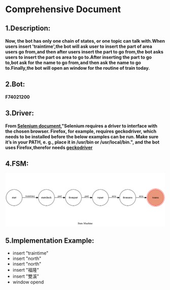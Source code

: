 Comprehensive Document
======================
##	1.Description:
####	Now, the bot has only one chain of states, or one topic can talk with.When users insert 'traintime',the bot will ask user to insert the part of area users go from,and then after users insert the part to go from,the bot asks users to insert the part os area to go to.After inserting the part to go to,bot ask for the name to go from,and then ask the name to go to.Finally,the bot will open an window for the routine of train today.

##	2.Bot:
####	F74021200

##	3.Driver:
####	From [Selenium document](http://selenium-python.readthedocs.io/installation.html),"Selenium requires a driver to interface with the chosen browser. Firefox, for example, requires geckodriver, which needs to be installed before the below examples can be run. Make sure it’s in your PATH, e. g., place it in /usr/bin or /usr/local/bin.", and the bot uses Firefox,therefor needs [geckodriver](https://github.com/mozilla/geckodriver/releases)

##	4.FSM:
<img src="https://github.com/F74021200/Telegram_chatbot/blob/master/my_state_diagram.png">

##	5.Implementation Example:
*	insert "traintime"
*	insert "north"
*	insert "north"
*	insert "福隆"
*	insert "雙溪"
*	window opend
